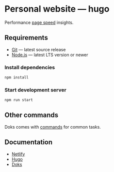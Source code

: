 # Personal website — hugo

Performance [page speed](https://pagespeed.web.dev/analysis/https-creio-ctlos-ru/j9ccdp29oj?form_factor=mobile) insights.

## Requirements

- [Git](https://git-scm.com/) — latest source release
- [Node.js](https://nodejs.org/) — latest LTS version or newer

### Install dependencies

```bash
npm install
```

### Start development server

```bash
npm run start
```

## Other commands

Doks comes with [commands](https://getdoks.org/docs/prologue/commands/) for common tasks.

## Documentation

- [Netlify](https://docs.netlify.com/)
- [Hugo](https://gohugo.io/documentation/)
- [Doks](https://getdoks.org/)
